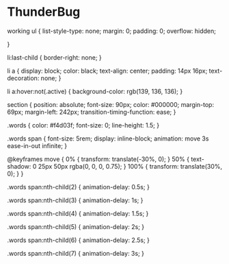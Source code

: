 # ThunderBug
working
ul {
    list-style-type: none;
    margin: 0;
    padding: 0;
    overflow: hidden;
 
  }
  

  
  li:last-child {
    border-right: none;
  }
  
  li a {
    display: block;
    color: black;
    text-align: center;
    padding: 14px 16px;
    text-decoration: none;
  }
  
  li a:hover:not(.active) {
    background-color: rgb(139, 136, 136);
  }

  section
  {
    position: absolute;
font-size: 90px;
color: #000000;
margin-top: 69px;
margin-left: 242px;
transition-timing-function: ease;
  }

  
  .words {
    color: #f4d03f;
    font-size: 0;
    line-height: 1.5;
  }
  
  .words span {
    font-size: 5rem;
    display: inline-block;
    animation: move 3s ease-in-out infinite;
  }
  
  @keyframes move {
    0% {
      transform: translate(-30%, 0);
    }
    50% {
      text-shadow: 0 25px 50px rgba(0, 0, 0, 0.75);
    }
    100% {
      transform: translate(30%, 0);
    }
  }
  
  .words span:nth-child(2) {
    animation-delay: 0.5s;
  }
  
  .words span:nth-child(3) {
    animation-delay: 1s;
  }
  
  .words span:nth-child(4) {
    animation-delay: 1.5s;
  }
  
  .words span:nth-child(5) {
    animation-delay: 2s;
  }
  
  .words span:nth-child(6) {
    animation-delay: 2.5s;
  }
  
  .words span:nth-child(7) {
    animation-delay: 3s;
  }
  



